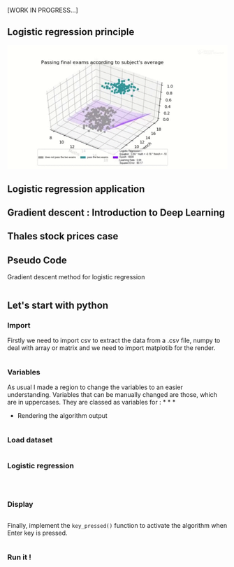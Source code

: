 [WORK IN PROGRESS...]

## Logistic regression principle


![logistic regression by gradient descent](/src/logistic_regression.gif)


## Logistic regression application


## Gradient descent : Introduction to Deep Learning


## Thales stock prices case


## Pseudo Code

Gradient descent method for logistic regression

```

```

## Let's start with python

### Import

Firstly we need to import csv to extract the data from a .csv file, numpy to deal with array or matrix and we need to import matplotib for the render.

```python

```

### Variables

As usual I made a region to change the variables to an easier understanding. Variables that can be manually changed are those, which are in uppercases. They are classed as variables for : 
* 
* 
* 
* Rendering the algorithm output

```python

```

### Load dataset



```python

```


### Logistic regression


```python

```

 

```python

```

```python

```

### Display



```python


```

Finally, implement the `key_pressed()` function to activate the algorithm when Enter key is pressed.

```python


```
### Run it ! 

```python

```
